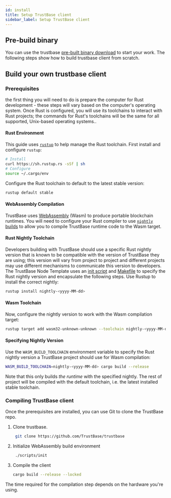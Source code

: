 ```yaml
---
id: install
title: Setup TrustBase client
sidebar_label: Setup TrustBase client
---
```


## Pre-build binary

You can use the trustbase [pre-built binary download](https://github.com/TrustBase/trustbase/releases/tag/v0.2.0) to start your work.
The following steps show how to build trustbase client from scratch.

## Build your own trustbase client

### Prerequisites

the first thing you will need to do is prepare the computer for Rust development - these steps will vary based
on the computer's operating system. Once Rust is configured, you will use its toolchains to interact
with Rust projects; the commands for Rust's toolchains will be the same for all supported,
Unix-based operating systems..

#### Rust Environment

This guide uses [`rustup`](https://rustup.rs/) to help manage the Rust toolchain. First install and
configure `rustup`:

```bash
# Install
curl https://sh.rustup.rs -sSf | sh
# Configure
source ~/.cargo/env
```

Configure the Rust toolchain to default to the latest stable version:

```bash
rustup default stable
```

#### WebAssembly Compilation

TrustBase uses [WebAssembly](https://webassembly.org/) (Wasm) to produce portable blockchain
runtimes. You will need to configure your Rust compiler to use
[`nightly` builds](https://doc.rust-lang.org/book/appendix-07-nightly-rust.html) to allow you to
compile TrustBase runtime code to the Wasm target.

#### Rust Nightly Toolchain

Developers building with TrustBase should use a specific Rust nightly version that is known to be
compatible with the version of TrustBase they are using; this version will vary from project to
project and different projects may use different mechanisms to communicate this version to
developers. The TrustBase Node Template uses
an [init script](https://github.com/TrustBase/trustbase/blob/master/scripts/init.sh)
and
[Makefile](https://github.com/TrustBase/trustbase/blob/master/Makefile)
to specify the Rust nightly version and encapsulate the following steps. Use Rustup to install the
correct nightly:

```bash
rustup install nightly-<yyyy-MM-dd>
```

#### Wasm Toolchain

Now, configure the nightly version to work with the Wasm compilation target:

```bash
rustup target add wasm32-unknown-unknown --toolchain nightly-<yyyy-MM-dd>
```

#### Specifying Nightly Version

Use the `WASM_BUILD_TOOLCHAIN` environment variable to specify the Rust nightly version a TrustBase
project should use for Wasm compilation:

```bash
WASM_BUILD_TOOLCHAIN=nightly-<yyyy-MM-dd> cargo build --release
```

Note that this only builds _the runtime_ with the specified nightly. The rest of project will be
compiled with the default toolchain, i.e. the latest installed stable toolchain.

### Compiling TrustBase client

Once the prerequisites are installed, you can use Git to clone the TrustBase repo.

1. Clone trustbase.

   ```bash
   	git clone https://github.com/TrustBase/trustbase
   ```

2. Initialize WebAssembly build environment

   ```bash
    ./scripts/init
   ```

3. Compile the client

   ```bash
   cargo build --release --locked
   ```

The time required for the compilation step depends on the hardware you're using.